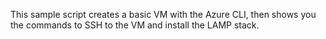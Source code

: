 This sample script creates a basic VM with the Azure CLI, then shows you the commands to SSH to the VM and install the LAMP stack.